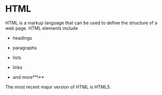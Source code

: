 # HTML

    













HTML is a markup language that can be used to define the structure of a web page. HTML elements include















* headings







* paragraphs







* lists







* links







* and more**!**















The most recent major version of HTML is HTML5.